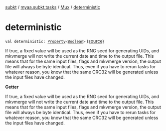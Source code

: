 [subkt](../../index.md) / [myaa.subkt.tasks](../index.md) / [Mux](index.md) / [deterministic](./deterministic.md)

# deterministic

`val deterministic: `[`Property`](https://docs.gradle.org/current/javadoc/org/gradle/api/provider/Property.html)`<`[`Boolean`](https://kotlinlang.org/api/latest/jvm/stdlib/kotlin/-boolean/index.html)`>` [(source)](https://github.com/Myaamori/SubKt/blob/0.1.4/src/main/kotlin/myaa/subkt/tasks/muxtask.kt#L520)

If true, a fixed value will be used as the RNG seed for generating UIDs,
and mkvmerge will not write the current date and time to the output file.
This means that for the same input files, flags and mkvmerge version,
the output file will always be byte identical.
Thus, even if you have to rerun tasks for whatever reason, you know that
the same CRC32 will be generated unless the input files have changed.

**Getter**

If true, a fixed value will be used as the RNG seed for generating UIDs,
and mkvmerge will not write the current date and time to the output file.
This means that for the same input files, flags and mkvmerge version,
the output file will always be byte identical.
Thus, even if you have to rerun tasks for whatever reason, you know that
the same CRC32 will be generated unless the input files have changed.

